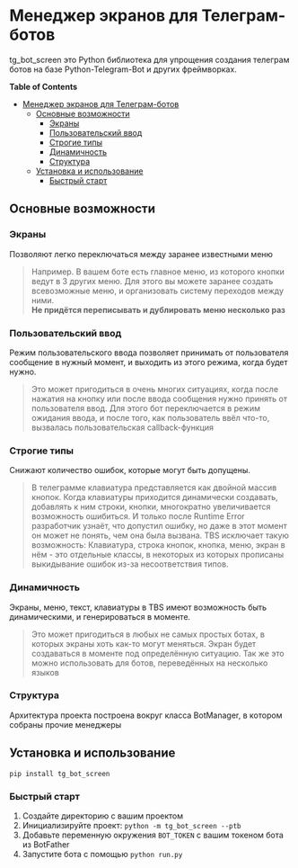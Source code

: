 # Менеджер экранов для Телеграм-ботов

tg_bot_screen это Python библиотека для упрощения создания телеграм ботов 
на базе Python-Telegram-Bot и других фреймворках.

**Table of Contents**
- [Менеджер экранов для Телеграм-ботов](#менеджер-экранов-для-телеграм-ботов)
  - [Основные возможности](#основные-возможности)
    - [Экраны](#экраны)
    - [Пользовательский ввод](#пользовательский-ввод)
    - [Строгие типы](#строгие-типы)
    - [Динамичность](#динамичность)
    - [Структура](#структура)
  - [Установка и использование](#установка-и-использование)
    - [Быстрый старт](#быстрый-старт)

## Основные возможности
### Экраны 
Позволяют легко переключаться между заранее известными меню
> Например. В вашем боте есть главное меню, из которого кнопки ведут в 3 других меню.
> Для этого вы можете заранее создать всевозможные меню, и организовать систему переходов между ними.  
> **Не придётся переписывать и дублировать меню несколько раз**

### Пользовательский ввод
Режим пользовательского ввода позволяет принимать от пользователя 
сообщение в нужный момент, и выходить из этого режима, когда будет нужно.
> Это может пригодиться в очень многих ситуациях, когда после нажатия на кнопку или после ввода сообщения нужно принять от пользователя ввод.
> Для этого бот переключается в режим ожидания ввода, и после того, как пользователь ввёл что-то, вызвалась пользовательская callback-функция

### Строгие типы
Снижают количество ошибок, которые могут быть допущены.
> В телеграмме клавиатура представляется как двойной массив кнопок. Когда клавиатуры приходится динамически создавать, добавлять к ним строки,
> кнопки, многократно увеличивается возможность ошибиться. И только после Runtime Error разработчик узнаёт, что допустил ошибку, но даже в этот момент он может не понять, чем она была вызвана.
TBS исключает такую возможность: Клавиатура, строка кнопок, кнопка, меню, 
экран в нём - это отдельные классы, в некоторых из которых прописаны 
выкидывание ошибок из-за несоответствия типов.

### Динамичность
Экраны, меню, текст, клавиатуры в TBS имеют возможность 
быть динамическими, и генерироваться в моменте.
> Это может пригодиться в любых не самых простых ботах, в которых экраны хоть как-то могут меняться. Экран будет создаваться в моменте под определённую ситуацию.
> Так же это можно использовать для ботов, переведённых на несколько языков

### Структура
Архитектура проекта построена вокруг класса BotManager, в котором собраны 
прочие менеджеры


## Установка и использование
`pip install tg_bot_screen`

### Быстрый старт
1. Создайте директорию с вашим проектом  
2. Инициализируйте проект: `python -m tg_bot_screen --ptb`
3. Добавьте переменную окружения `BOT_TOKEN` с вашим токеном бота из BotFather
4. Запустите бота с помощью `python run.py`




















